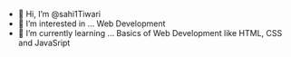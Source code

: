 - 👋 Hi, I’m @sahi1Tiwari
- 👀 I’m interested in ... Web Development
- 🌱 I’m currently learning ... Basics of Web Development like HTML, CSS and JavaSript

<!---
sahi1Tiwari/sahi1Tiwari is a ✨ special ✨ repository because its `README.md` (this file) appears on your GitHub profile.
You can click the Preview link to take a look at your changes.
--->
